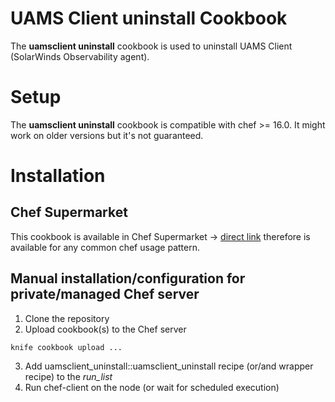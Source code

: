 # UAMS Client uninstall Cookbook

The **uamsclient uninstall** cookbook is used to uninstall UAMS Client (SolarWinds Observability agent).

# Setup

The **uamsclient uninstall** cookbook is compatible with chef >= 16.0. It might work on older versions but it's not guaranteed.

# Installation
## Chef Supermarket

This cookbook is available in Chef Supermarket -> [direct link](https://supermarket.chef.io/cookbooks/uamsclient) therefore is available for any common chef usage pattern.

## Manual installation/configuration for private/managed Chef server
1. Clone the repository
2. Upload cookbook(s) to the Chef server
```
knife cookbook upload ...
```
3. Add uamsclient_uninstall::uamsclient_uninstall recipe (or/and wrapper recipe) to the *run_list*
4. Run chef-client on the node (or wait for scheduled execution)